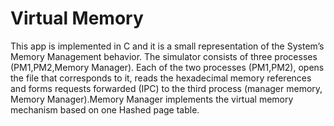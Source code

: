 # Virtual Memory
This app is implemented in C and it is a small representation of the System’s Memory Management behavior.
   The simulator consists of three processes (PM1,PM2,Memory Manager). Each of the two processes (PM1,PM2), opens the file that corresponds to it, reads the hexadecimal  memory references and forms requests forwarded (IPC) to the third process (manager
memory, Memory Manager).Memory Manager implements the virtual memory mechanism based on one Hashed page table.
